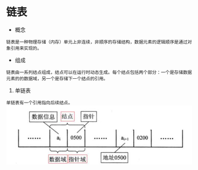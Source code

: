 # 链表
- 概念 

`
链表是一种物理存储（内存）单元上非连续，非顺序的存储结构，数据元素的逻辑顺序是通过对象引用来实现的。
`
- 组成

`
链表由一系列结点组成，结点可以在运行时动态生成。每个结点包括两个部分：一个是存储数据元素的的数据域，另一个是存储下一个结点的引用。
`
1. 单链表

`
单链表有一个引用指向后续结点。
`
![](https://github.com/Yangliangfeng/PHP/raw/master/Images/singleLink.jpg)



